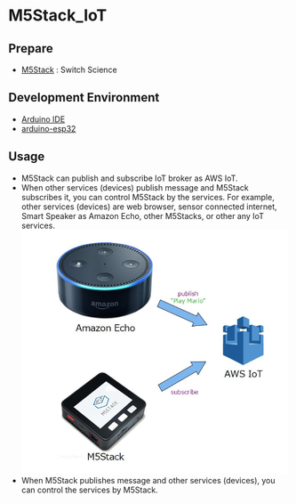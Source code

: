 # M5Stack_IoT

## Prepare
- [M5Stack](https://www.switch-science.com/catalog/3647/)  : Switch Science

## Development Environment
- [Arduino IDE](https://www.arduino.cc/en/main/software)
- [arduino-esp32](https://github.com/espressif/arduino-esp32)

## Usage
- M5Stack can publish and subscribe IoT broker as AWS IoT.
- When other services (devices) publish message and M5Stack subscribes it, you can control M5Stack by the services.
 For example, other services (devices) are web browser, sensor connected internet, Smart Speaker as Amazon Echo, other M5Stacks, or other any IoT services.
![Example](doc/example.jpg)
 - When M5Stack publishes message and other services (devices), you can control the services by M5Stack.
